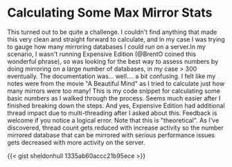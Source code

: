 # Calculating Some Max Mirror Stats


This turned out to be quite a challenge. I couldn&#39;t find anything that made this very clean and straight forward to calculate, and in my case I was trying to gauge how many mirroring databases I could run on a server.In my scenario, I wasn&#39;t running Expensive Edition (@BrentO coined this wonderful phrase), so was looking for the best way to assess numbers by doing mirroring on a large number of databases, in my case &gt; 300 eventually.
The documentation was... well.... a bit confusing. I felt like my notes were from the movie &#34;A Beautiful Mind&#34; as I tried to calculate just how many mirrors were too many!
This is my code snippet for calculating some basic numbers as I walked through the process. Seems much easier after I finished breaking down the steps.
And yes, Expensive Edition had additional thread impact due to multi-threading after I asked about this. Feedback is welcome if you notice a logical error. Note that this is &#34;theoretical&#34;. As I&#39;ve discovered, thread count gets reduced with increase activity so the number mirrored database that can be mirrored with serious performance issues gets decreased with more activity on the server.

{{&lt; gist sheldonhull  1335ab60accc21b95ece &gt;}}

